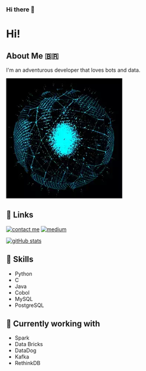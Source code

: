 ### Hi there 👋


# Hi!




## About Me :brazil:
I'm an adventurous developer that loves bots and data.

![](jeif.gif)

  
## 🔗 Links


[![contact me](https://img.shields.io/badge/Tutanota-840010?style=for-the-badge&logo=Tutanota&logoColor=white)](mailto:minhadona@tuta.io?subject=GitHub)
[![medium](https://img.shields.io/badge/Medium-12100E?style=for-the-badge&logo=medium&logoColor=white)](https://minhadona.medium.com/) 
  
[![gitHub stats](https://github-readme-stats.vercel.app/api?username=minhadona)](https://github.com/anuraghazra/github-readme-stats)

  
## :robot: Skills
+ Python
+ C
+ Java
+ Cobol
+ MySQL
+ PostgreSQL



## :mechanical_arm: Currently working with
+ Spark
+ Data Bricks
+ DataDog
+ Kafka
+ RethinkDB

